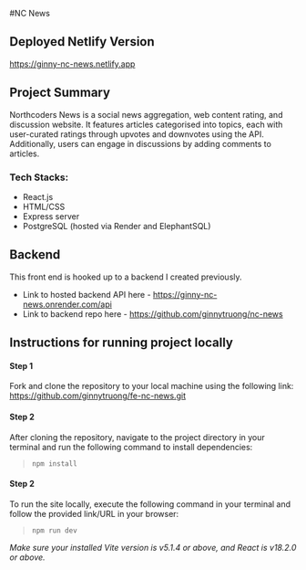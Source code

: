 #NC News

## Deployed Netlify Version
https://ginny-nc-news.netlify.app

## Project Summary 
Northcoders News is a social news aggregation, web content rating, and discussion website. It features articles categorised into topics, each with user-curated ratings through upvotes and downvotes using the API. Additionally, users can engage in discussions by adding comments to articles.

### Tech Stacks:
* React.js
* HTML/CSS
* Express server
* PostgreSQL (hosted via Render and ElephantSQL)

## Backend 
This front end is hooked up to a backend I created previously. 
* Link to hosted backend API here - https://ginny-nc-news.onrender.com/api
* Link to backend repo here - https://github.com/ginnytruong/nc-news

## Instructions for running project locally

#### Step 1
Fork and clone the repository to your local machine using the following link: https://github.com/ginnytruong/fe-nc-news.git

#### Step 2
After cloning the repository, navigate to the project directory in your terminal and run the following command to install dependencies:
>`npm install`

#### Step 2
To run the site locally, execute the following command in your terminal and follow the provided link/URL in your browser:
>`npm run dev`


*Make sure your installed Vite version is v5.1.4 or above, and React is v18.2.0 or above.*
